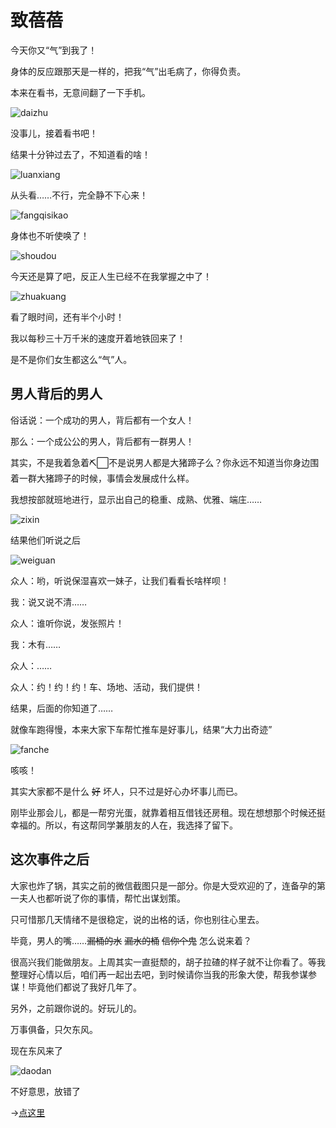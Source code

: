 # 致蓓蓓

今天你又“气”到我了！

身体的反应跟那天是一样的，把我“气”出毛病了，你得负责。

本来在看书，无意间翻了一下手机。

![daizhu](./img/daizhu.gif)

没事儿，接着看书吧！

结果十分钟过去了，不知道看的啥！

![luanxiang](./img/luanxiang.gif)

从头看……不行，完全静不下心来！

![fangqisikao](./img/fangqisikao.gif)

身体也不听使唤了！

![shoudou](./img/shoudou.gif)

今天还是算了吧，反正人生已经不在我掌握之中了！

![zhuakuang](./img/zhuakuang.gif)

看了眼时间，还有半个小时！

我以每秒三十万千米的速度开着地铁回来了！

是不是你们女生都这么“气”人。

## 男人背后的男人

俗话说：一个成功的男人，背后都有一个女人！

那么：一个成公公的男人，背后都有一群男人！

其实，不是我着急着⛏⬜不是说男人都是大猪蹄子么？你永远不知道当你身边围着一群大猪蹄子的时候，事情会发展成什么样。

我想按部就班地进行，显示出自己的稳重、成熟、优雅、端庄……

![zixin](./img/zixin.gif)

结果他们听说之后

![weiguan](./img/weiguan.gif)

众人：哟，听说保湿喜欢一妹子，让我们看看长啥样呗！

我：说又说不清……

众人：谁听你说，发张照片！

我：木有……

众人：……

众人：约！约！约！车、场地、活动，我们提供！

结果，后面的你知道了……

就像车跑得慢，本来大家下车帮忙推车是好事儿，结果“大力出奇迹”

![fanche](./img/fanche.gif)

咳咳！

其实大家都不是什么 ~~好~~ 坏人，只不过是好心办坏事儿而已。

刚毕业那会儿，都是一帮穷光蛋，就靠着相互借钱还房租。现在想想那个时候还挺幸福的。所以，有这帮同学兼朋友的人在，我选择了留下。

## 这次事件之后

大家也炸了锅，其实之前的微信截图只是一部分。你是大受欢迎的了，连备孕的第一夫人也都听说了你的事情，帮忙出谋划策。

只可惜那几天情绪不是很稳定，说的出格的话，你也别往心里去。

毕竟，男人的嘴……~~漏桶的水~~ ~~漏水的桶~~ ~~信你个鬼~~ 怎么说来着？

很高兴我们能做朋友。上周其实一直挺颓的，胡子拉碴的样子就不让你看了。等我整理好心情以后，咱们再一起出去吧，到时候请你当我的形象大使，帮我参谋参谋！毕竟他们都说了我好几年了。

另外，之前跟你说的。好玩儿的。

万事俱备，只欠东风。

现在东风来了

![daodan](./img/daodan.gif)

不好意思，放错了

->[点这里]()
